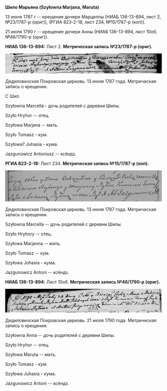 **Шило Марьяна (Szyłowna Marjana, Maruta)**

13 июня 1787 г -- крещение дочери Марцеллы (НИАБ 136-13-894, лист 2,
№23/1787-р (ориг)), (РГИА 823-2-18, лист 234, №15/1787-р (коп)).

21 июля 1790 г -- крещение дочери Анны (НИАБ 136-13-894, лист 10об,
№46/1790-р (ориг)).

**НИАБ 136-13-894:** Лист 2. **Метрическая запись №23/1787-р (ориг).**

![](./media/27f1af08bbb3288049ec217a1113caf0e3ccc6e3.png)

Дедиловичская Покровская церковь. 13 июня 1787 года. Метрическая запись
о крещении.

С Шил.

Szyłowna Marcella - дочь родителей с деревни Шилы.

Szyło Hryhor -- отец.

Szyłowa Marjana -- мать.

Szyło Tomasz - кум.

Szyłowa? Juhasia - кума.

Jazgunowicz Antoniusz -- ксёндз.

**РГИА 823-2-18:** Лист 234. **Метрическая запись №15/1787-р (коп).**

![](./media/5e647a19daa1c365849aab7dbd2569e566b92dc7.png)

Дедиловичская Покровская церковь. 13 июня 1787 года. Метрическая запись
о крещении.

Szyłowna Marcella -- дочь родителей с деревни Шилы.

Szyło Hryhory -- отец.

Szyłowa Marjanna -- мать.

Szyło Tomasz -- кум.

Szyłowa Johasia - кума.

Jazgunowicz Antoni -- ксёндз.

**НИАБ 136-13-894:** Лист 10об. **Метрическая запись №46/1790-р
(ориг).**

![](./media/4f96af3fa4839e901ede9c014be3bf2dab5f3979.png)

Дедиловичская Покровская церковь. 21 июля 1790 года. Метрическая запись
о крещении.

Szyłowna Anna -- дочь родителей с деревни Шилы.

Szyło Hryhor -- отец.

Szyłowa Maruta -- мать.

Szyło Tomasz - кум.

Szyłowa Juhasia - кума.

Jazgunowicz Antoni -- ксёндз.
